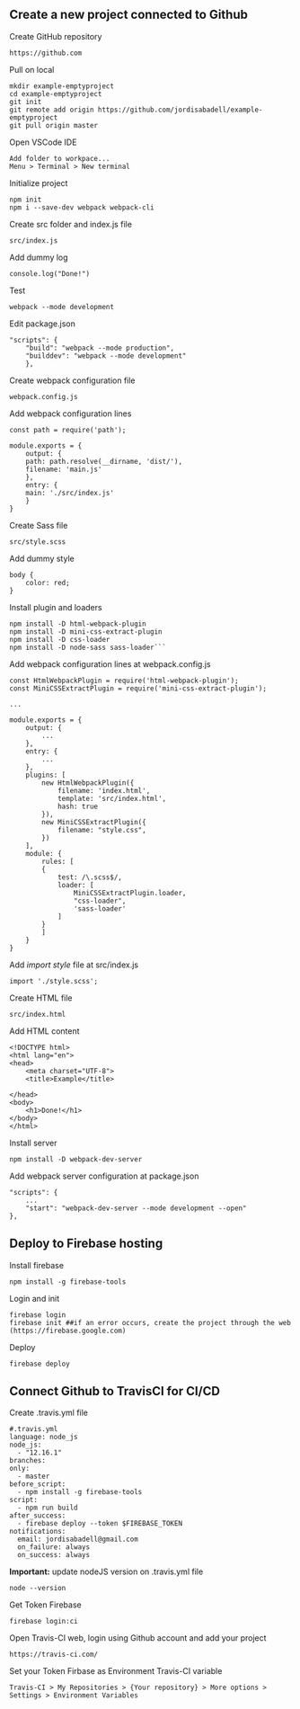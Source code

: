 ## Create a new project connected to Github

Create GitHub repository
```
https://github.com
```

Pull on local
```
mkdir example-emptyproject
cd example-emptyproject
git init
git remote add origin https://github.com/jordisabadell/example-emptyproject
git pull origin master
```

Open VSCode IDE
```
Add folder to workpace...
Menu > Terminal > New terminal
```

Initialize project
```
npm init
npm i --save-dev webpack webpack-cli
```

Create src folder and index.js file
```
src/index.js
```

Add dummy log
```
console.log("Done!")
```

Test
```
webpack --mode development
```

Edit package.json
```
"scripts": {
	"build": "webpack --mode production",
	"builddev": "webpack --mode development"
	},
```
 
Create webpack configuration file
```
webpack.config.js
```
	
Add webpack configuration lines
```
const path = require('path');

module.exports = {
	output: {
	path: path.resolve(__dirname, 'dist/'),
	filename: 'main.js'
	},
	entry: {
	main: './src/index.js'
	}
}
```

Create Sass file
```
src/style.scss
```
	
Add dummy style
```
body {
	color: red;
}
```
	
Install plugin and loaders
```
npm install -D html-webpack-plugin
npm install -D mini-css-extract-plugin
npm install -D css-loader
npm install -D node-sass sass-loader```
```
Add webpack configuration lines at webpack.config.js
```
const HtmlWebpackPlugin = require('html-webpack-plugin');
const MiniCSSExtractPlugin = require('mini-css-extract-plugin');

...

module.exports = {
	output: {
		...
	},
	entry: {
		...
	},
	plugins: [
		new HtmlWebpackPlugin({  
			filename: 'index.html',
			template: 'src/index.html',
			hash: true
		}),
		new MiniCSSExtractPlugin({
			filename: "style.css",
		})
	],
	module: {
		rules: [
		{ 
			test: /\.scss$/, 
			loader: [
				MiniCSSExtractPlugin.loader,
				"css-loader",
				'sass-loader'
			]
		}
		]
	}
}
```

Add *import style* file at src/index.js
```
import './style.scss';
```
	
Create HTML file
```
src/index.html
```
	
Add HTML content
```
<!DOCTYPE html>
<html lang="en">
<head>
	<meta charset="UTF-8">
	<title>Example</title>
	
</head>
<body>
	<h1>Done!</h1>
</body>
</html>
```
	
Install server 
```
npm install -D webpack-dev-server
```
	
Add webpack server configuration at package.json
```
"scripts": {
	...
	"start": "webpack-dev-server --mode development --open"
},
```

## Deploy to Firebase hosting

Install firebase
```
npm install -g firebase-tools
```

Login and init
```
firebase login
firebase init ##if an error occurs, create the project through the web (https://firebase.google.com)
```

Deploy
```
firebase deploy
```

## Connect Github to TravisCI for CI/CD

Create .travis.yml file
```
#.travis.yml
language: node_js
node_js:
  - "12.16.1"
branches:
only:
  - master
before_script:
  - npm install -g firebase-tools
script:
  - npm run build 
after_success:
  - firebase deploy --token $FIREBASE_TOKEN
notifications:
  email: jordisabadell@gmail.com
  on_failure: always
  on_success: always
```

**Important:** update nodeJS version on .travis.yml file
```
node --version
```

Get Token Firebase 
```
firebase login:ci
```

Open Travis-CI web, login using Github account and add your project
```
https://travis-ci.com/
```

Set your Token Firbase as Environment Travis-CI variable
```
Travis-CI > My Repositories > {Your repository} > More options > Settings > Environment Variables
```